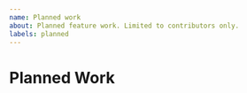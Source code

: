 ```yaml
---
name: Planned work
about: Planned feature work. Limited to contributors only.
labels: planned
---
```


# Planned Work

